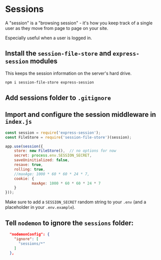 

# Sessions

A "session" is a "browsing session" - it's how you keep track of a single user as they move from page to page on your site.

Especially useful when a user is logged in.


## Install the `session-file-store` and `express-session` modules

This keeps the session information on the server's hard drive.

```sh
npm i session-file-store express-session
```

## Add sessions folder to `.gitignore`


## Import and configure the session middleware in `index.js`

```js
const session = require('express-session');
const FileStore = require('session-file-store')(session);

app.use(session({
    store: new FileStore(),  // no options for now
    secret: process.env.SESSION_SECRET,
    saveUninitialized: false,
    resave: true,
    rolling: true,
    //maxAge: 1000 * 60 * 60 * 24 * 7,
    cookie: {
            maxAge: 1000 * 60 * 60 * 24 * 7
    }
}));

```

Make sure to add a `SESSION_SECRET` random string to your `.env` (and a placeholder in your `.env.example`).

## Tell `nodemon` to ignore the `sessions` folder:

```json
  "nodemonConfig": {
    "ignore": [
      "sessions/*"
    ]
  },
```

